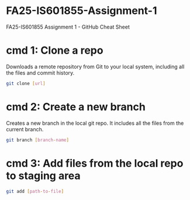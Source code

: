 # FA25-IS601855-Assignment-1
FA25-IS601855 Assignment 1 - GitHub Cheat Sheet

# cmd 1: Clone a repo

Downloads a remote repository from Git to your local system, including all the files and commit history.

```bash
git clone [url]
```

# cmd 2: Create a new branch

Creates a new branch in the local git repo. It includes all the files from the current branch.

```bash
git branch [branch-name]
```

# cmd 3: Add files from the local repo to staging area

```bash
git add [path-to-file]
```
